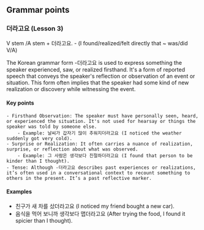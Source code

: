 ## Grammar points

### 더라고요 (Lesson 3)

V stem /A stem + 더라고요. - (I found/realized/felt directly that ~ was/did V/A)

The Korean grammar form -더라고요 is used to express something the speaker experienced, saw, or realized firsthand. It's a form of reported speech that conveys the speaker's reflection or observation of an event or situation. This form often implies that the speaker had some kind of new realization or discovery while witnessing the event.

#### Key points

    - Firsthand Observation: The speaker must have personally seen, heard, or experienced the situation. It's not used for hearsay or things the speaker was told by someone else.
        - Example: 날씨가 갑자기 많이 추워지더라고요 (I noticed the weather suddenly got very cold).
    - Surprise or Realization: It often carries a nuance of realization, surprise, or reflection about what was observed.
        - Example: 그 사람은 생각보다 친절하더라고요 (I found that person to be kinder than I thought).
    - Tense: Although -더라고요 describes past experiences or realizations, it’s often used in a conversational context to recount something to others in the present. It’s a past reflective marker.

#### Examples

- 친구가 새 차를 샀더라고요 (I noticed my friend bought a new car).
- 음식을 먹어 보니까 생각보다 맵더라고요 (After trying the food, I found it spicier than I thought).
